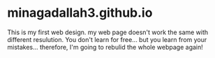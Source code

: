 # minagadallah3.github.io
This is my first web design.
my web page doesn't work the same with different resulution.
You don't learn for free... but you learn from your mistakes... therefore, I'm going to rebulid the whole webpage again!

